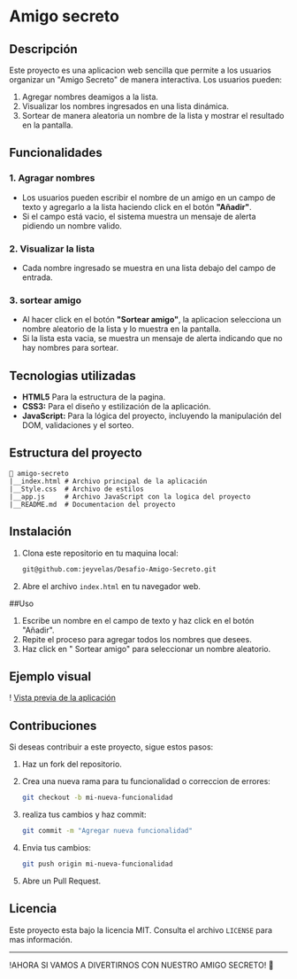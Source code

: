 # Amigo secreto 

## Descripción 

Este proyecto es una aplicacion web sencilla que permite a los usuarios organizar un "Amigo Secreto" de manera interactiva. Los usuarios pueden:

1. Agregar nombres deamigos a la lista.
2. Visualizar los nombres ingresados en una lista dinámica.
3. Sortear de manera aleatoria un nombre de la lista y mostrar el resultado en la pantalla.

## Funcionalidades 

### 1. Agragar nombres 
- Los usuarios pueden escribir el nombre de un amigo en un campo de texto y agregarlo a la lista haciendo click en el botón **"Añadir"**.
- Si el campo está vacio, el sistema muestra un mensaje de alerta pidiendo un nombre valido.

### 2. Visualizar la lista 
- Cada nombre ingresado se muestra en una lista debajo del campo de entrada.

### 3. sortear amigo 
- Al hacer click en el botón **"Sortear amigo"**, la aplicacion selecciona un nombre aleatorio de la lista y lo muestra en la pantalla.
- Si la lista esta vacia, se muestra un mensaje de alerta indicando que no hay nombres para sortear.

## Tecnologias utilizadas 

- **HTML5** Para la estructura de la pagina.
- **CSS3:** Para el diseño y estilización de la aplicación.
- **JavaScript:** Para la lógica del proyecto, incluyendo la manipulación del DOM, validaciones y el sorteo.

## Estructura del proyecto 

```
📁 amigo-secreto
|__index.html # Archivo principal de la aplicación
|__Style.css  # Archivo de estilos
|__app.js     # Archivo JavaScript con la logica del proyecto
|__README.md  # Documentacion del proyecto
```

## Instalación 

1. Clona este repositorio en tu maquina local:
   ```bash
   git@github.com:jeyvelas/Desafio-Amigo-Secreto.git
   ```
2. Abre el archivo `index.html` en tu navegador web.

##Uso 

1. Escribe un nombre en el campo de texto y haz click en el botón "Añadir".
2. Repite el proceso para agregar todos los nombres que desees.
3. Haz click en " Sortear amigo" para seleccionar un nombre aleatorio. 

## Ejemplo visual 

! [Vista previa de la aplicación](https://jeyvelas.github.io/Desafio-Amigo-Secreto/)

## Contribuciones 

Si deseas contribuir a este proyecto, sigue estos pasos: 

1. Haz un fork del repositorio.
2. Crea una nueva rama para tu funcionalidad o correccion de errores:
   ```bash
   git checkout -b mi-nueva-funcionalidad
   ```

3. realiza tus cambios y haz commit:
   ```bash
   git commit -m "Agregar nueva funcionalidad"
   ```
4. Envia tus cambios:
   ```bash
   git push origin mi-nueva-funcionalidad
   ```
5. Abre un Pull Request.

## Licencia 

Este proyecto esta bajo la licencia MIT. Consulta el archivo `LICENSE` para mas información. 

---

!AHORA SI VAMOS A DIVERTIRNOS CON NUESTRO AMIGO SECRETO! 🥳



